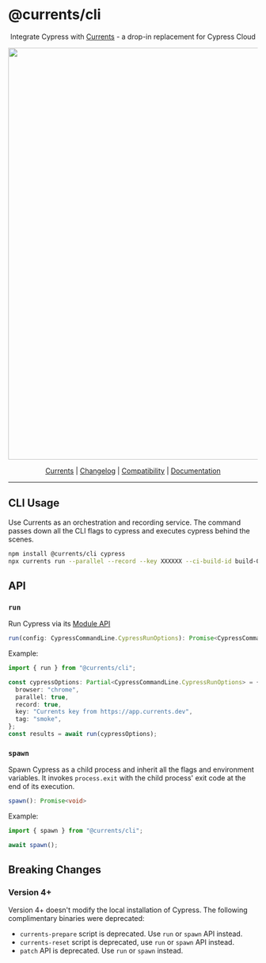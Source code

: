 # @currents/cli

<p align="center">
Integrate Cypress with <a href="https://currents.dev/?utm_source=currents_cli">Currents</a> - a drop-in replacement for Cypress Cloud
</p>

<p align="center">
  <img width="830" src="https://user-images.githubusercontent.com/1637928/213367982-78987b7a-411a-4d2e-9486-ca204847022e.png" />
</p>

<p align="center">
<a href="https://currents.dev?utm_source=currents_cli">Currents</a> | <a href="./CHANGELOG.md">Changelog</a> | <a href="https://currents.dev/readme/guides/cypress-compatibility">Compatibility</a> |
<a href="https://currents.dev/readme/guides/currents-cli">Documentation</a>
</p>

---

## CLI Usage

Use Currents as an orchestration and recording service. The command passes down all the CLI flags to cypress and executes cypress behind the scenes.

```sh
npm install @currents/cli cypress
npx currents run --parallel --record --key XXXXXX --ci-build-id build-001
```

## API

### `run`

Run Cypress via its [Module API](https://docs.cypress.io/guides/guides/module-api)

```ts
run(config: CypressCommandLine.CypressRunOptions): Promise<CypressCommandLine.CypressRunResult | CypressCommandLine.CypressFailedRunResult>
```

Example:

```ts
import { run } from "@currents/cli";

const cypressOptions: Partial<CypressCommandLine.CypressRunOptions> = {
  browser: "chrome",
  parallel: true,
  record: true,
  key: "Currents key from https://app.currents.dev",
  tag: "smoke",
};
const results = await run(cypressOptions);
```

### `spawn`

Spawn Cypress as a child process and inherit all the flags and environment variables. It invokes `process.exit` with the child process' exit code at the end of its execution.

```ts
spawn(): Promise<void>
```

Example:

```ts
import { spawn } from "@currents/cli";

await spawn();
```

## Breaking Changes

### Version 4+

Version 4+ doesn't modify the local installation of Cypress. The following complimentary binaries were deprecated:

- `currents-prepare` script is deprecated. Use `run` or `spawn` API instead.
- `currents-reset` script is deprecated, use `run` or `spawn` API instead.
- `patch` API is deprecated. Use `run` or `spawn` instead.
